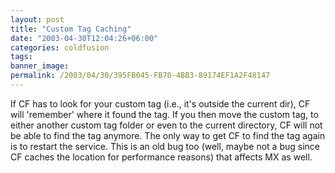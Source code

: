 ```yaml
---
layout: post
title: "Custom Tag Caching"
date: "2003-04-30T12:04:26+06:00"
categories: coldfusion 
tags: 
banner_image: 
permalink: /2003/04/30/395FB045-FB70-4BB3-89174EF1A2F48147
---
```


If CF has to look for your custom tag (i.e., it's outside the current dir), CF will 'remember' where it found the tag. If you then move the custom tag, to either another custom tag folder or even to the current directory, CF will not be able to find the tag anymore. The only way to get CF to find the tag again is to restart the service. This is an old bug too (well, maybe not a bug since CF caches the location for performance reasons) that affects MX as well.